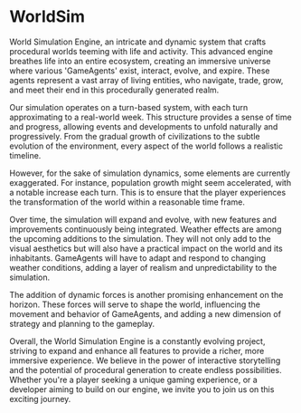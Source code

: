 # WorldSim
World Simulation Engine, an intricate and dynamic system that crafts procedural worlds teeming with life and activity. This advanced engine breathes life into an entire ecosystem, creating an immersive universe where various 'GameAgents' exist, interact, evolve, and expire. These agents represent a vast array of living entities, who navigate, trade, grow, and meet their end in this procedurally generated realm.

Our simulation operates on a turn-based system, with each turn approximating to a real-world week. This structure provides a sense of time and progress, allowing events and developments to unfold naturally and progressively. From the gradual growth of civilizations to the subtle evolution of the environment, every aspect of the world follows a realistic timeline.

However, for the sake of simulation dynamics, some elements are currently exaggerated. For instance, population growth might seem accelerated, with a notable increase each turn. This is to ensure that the player experiences the transformation of the world within a reasonable time frame.

Over time, the simulation will expand and evolve, with new features and improvements continuously being integrated. Weather effects are among the upcoming additions to the simulation. They will not only add to the visual aesthetics but will also have a practical impact on the world and its inhabitants. GameAgents will have to adapt and respond to changing weather conditions, adding a layer of realism and unpredictability to the simulation.

The addition of dynamic forces is another promising enhancement on the horizon. These forces will serve to shape the world, influencing the movement and behavior of GameAgents, and adding a new dimension of strategy and planning to the gameplay.

Overall, the World Simulation Engine is a constantly evolving project, striving to expand and enhance all features to provide a richer, more immersive experience. We believe in the power of interactive storytelling and the potential of procedural generation to create endless possibilities. Whether you're a player seeking a unique gaming experience, or a developer aiming to build on our engine, we invite you to join us on this exciting journey.
